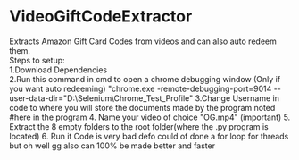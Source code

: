 # VideoGiftCodeExtractor
Extracts Amazon Gift Card Codes from videos and can also auto redeem them. <br />
Steps to setup:<br />
1.Download Dependencies<br />
2.Run this command in cmd to open a chrome debugging window (Only if you want auto redeeming)
"chrome.exe -remote-debugging-port=9014 --user-data-dir="D:\Selenium\Chrome_Test_Profile"
3.Change Username in code to where you will store the documents made by the program noted #here in the program 
4. Name your video of choice "OG.mp4" (important)
5. Extract the 8 empty folders to the root folder(where the .py program is located)
6. Run it
Code is very bad defo could of done a for loop for threads but oh well gg also can 100% be made better and faster
